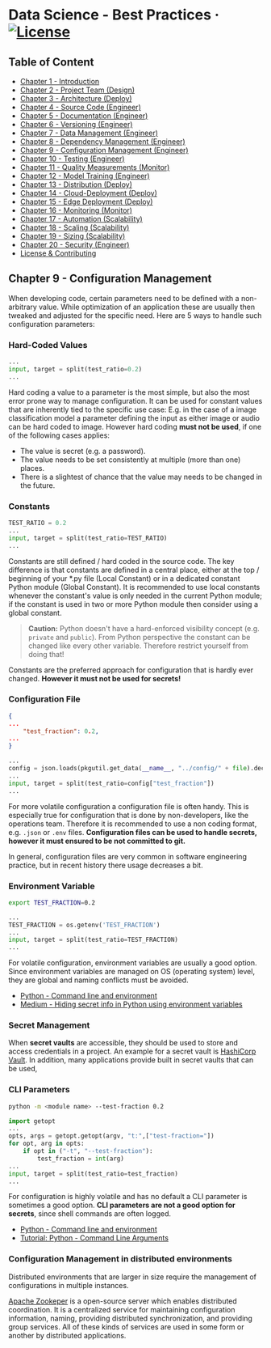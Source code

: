 # Data Science - Best Practices &middot; [![License](https://img.shields.io/badge/license-CC%20BY%204.0-blue)](./LICENSE.txt)

## Table of Content

- [Chapter 1 - Introduction](./readme.md#chapter-1---introduction)
- [Chapter 2 - Project Team (Design)](./project_team.md#chapter-2---project-team)
- [Chapter 3 - Architecture (Deploy)](./architecture.md#chapter-3---architecture)
- [Chapter 4 - Source Code (Engineer)](./source_code.md#chapter-4---source-code)
- [Chapter 5 - Documentation (Engineer)](./documentation.md#chapter-5---documentation)
- [Chapter 6 - Versioning (Engineer)](./versioning.md#chapter-6---versioning)
- [Chapter 7 - Data Management (Engineer)](./data_management.md#chapter-7---data-management)
- [Chapter 8 - Dependency Management (Engineer)](./dependency_management.md#chapter-8---dependency-management)
- [Chapter 9 - Configuration Management (Engineer)](./configuration_management.md#chapter-9---configuration-management)
- [Chapter 10 - Testing (Engineer)](./testing.md#chapter-10---testing)
- [Chapter 11 - Quality Measurements (Monitor)](./quality_measurements.md#chapter-11---quality-measurements)
- [Chapter 12 - Model Training (Engineer)](./model_training.md#chapter-12---model-training)
- [Chapter 13 - Distribution (Deploy)](./distribution.md#chapter-13---distribution)
- [Chapter 14 - Cloud-Deployment (Deploy)](./cloud_deployment.md#chapter-14---cloud-deployment)
- [Chapter 15 - Edge Deployment (Deploy)](./edge_deployment.md#chapter-15---edge-deployment)
- [Chapter 16 - Monitoring (Monitor)](./monitoring.md#chapter-16---monitoring)
- [Chapter 17 - Automation (Scalability)](./automation.md#chapter-17---automation)
- [Chapter 18 - Scaling (Scalability)](./scaling.md#chapter-18---scaling)
- [Chapter 19 - Sizing (Scalability)](./sizing.md#chapter-19---sizing)
- [Chapter 20 - Security (Engineer)](./security.md#chapter-20---security)
- [License & Contributing](./license.md)

## Chapter 9 - Configuration Management

When developing code, certain parameters need to be defined with a non-arbitrary value.
While optimization of an application these are usually then tweaked and adjusted for the specific  need.
Here are 5 ways to handle such configuration parameters:

### Hard-Coded Values

```python
...
input, target = split(test_ratio=0.2)
...
````

Hard coding a value to a parameter is the most simple, but also the most error prone way to manage configuration.
It can be used for constant values that are inherently tied to the specific use case: E.g. in the case of a image classification model a parameter defining the input as either image or audio can be hard coded to image.
However hard coding **must not be used**, if one of the following cases applies:

- The value is secret (e.g. a password).
- The value needs to be set consistently at multiple (more than one) places.
- There is a slightest of chance that the value may needs to be changed in the future.

### Constants

```python
TEST_RATIO = 0.2
...
input, target = split(test_ratio=TEST_RATIO)
...
```

Constants are still defined / hard coded in the source code. The key difference is that constants are defined in a central place, either at the top / beginning of your *.py file (Local Constant) or in a dedicated constant Python module (Global Constant).
It is recommended to use local constants whenever the constant's value is only needed in the current Python module; if the constant is used in two or more Python module then consider using a global constant.

> **Caution:** Python doesn't have a hard-enforced visibility concept (e.g. `private` and `public`). From Python perspective the constant can be changed  like every other variable. Therefore restrict yourself from doing that!

Constants are the preferred approach for configuration that is hardly ever changed. **However it must not be used for secrets!**

### Configuration File

```json
{
...
	"test_fraction": 0.2,
...
}

```

```python
...
config = json.loads(pkgutil.get_data(__name__, "../config/" + file).decode("utf-8"))
...
input, target = split(test_ratio=config["test_fraction"])
...
```

For more volatile configuration a configuration file is often handy.
This is especially true for configuration that is done by non-developers, like the operations team.
Therefore it is recommended to use a non coding format, e.g. `.json` or `.env` files.
**Configuration files can be used to handle secrets, however it must ensured to be  not committed to git.**

In general, configuration files are very common in software engineering practice, but in recent history there usage decreases a bit.

### Environment Variable

```bash
export TEST_FRACTION=0.2
```

```python
...
TEST_FRACTION = os.getenv('TEST_FRACTION')
...
input, target = split(test_ratio=TEST_FRACTION)
...
```

For volatile configuration, environment variables are usually a good option.
Since environment variables are managed on OS (operating system) level, they are global and naming conflicts must be avoided.

- [Python - Command line and environment](https://docs.python.org/3/using/cmdline.html)
- [Medium - Hiding secret info in Python using environment variables](https://medium.com/dataseries/hiding-secret-info-in-python-using-environment-variables-a2bab182eea)

### Secret Management

When **secret vaults** are accessible, they should be used to store and access credentials in a project. An example for a secret vault is [HashiCorp Vault](https://www.vaultproject.io/).
In addition, many applications provide built in secret vaults that can be used,

### CLI Parameters

```bash
python -m <module name> --test-fraction 0.2
```

```python
import getopt
...
opts, args = getopt.getopt(argv, "t:",["test-fraction="])
for opt, arg in opts:
    if opt in ("-t", "--test-fraction"):
        test_fraction = int(arg)
...
input, target = split(test_ratio=test_fraction)
...
```

For configuration is highly volatile and has no default a CLI parameter is sometimes a good option. **CLI parameters are not a good option for secrets**, since shell commands are often logged.

- [Python - Command line and environment](https://docs.python.org/3/using/cmdline.html)
- [Tutorial: Python - Command Line Arguments](https://www.tutorialspoint.com/python/python_command_line_arguments.htm)

### Configuration Management in distributed environments

Distributed environments that are larger in size require the management of configurations in multiple instances.

 [Apache Zookeper](https://zookeeper.apache.org/) is a open-source server which enables distributed coordination.
It is a centralized service for maintaining configuration information, naming, providing distributed synchronization, and providing group services. All of these kinds of services are used in some form or another by distributed applications. 
